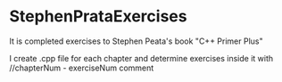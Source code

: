 # StephenPrataExercises

It is completed exercises to Stephen Peata's book "C++ Primer Plus"

I create .cpp file for each chapter and determine exercises inside it with //chapterNum - exerciseNum comment
